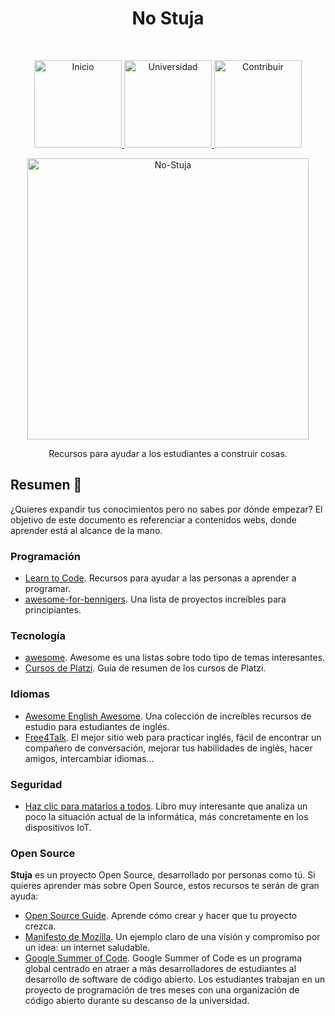 <h1 align="center"> No Stuja </h1> <br>
<p align="center">
          <a 		href="../README.md">
  <img alt="Inicio" title="Inicio" src="../imagenes/boton-inicio.png" width="140">
  </a>
      <a 		href="../universidad">
  <img alt="Universidad" title="Universidad" src="../imagenes/boton-universidad.png" width="140">
  </a>
        <a 		href="../doc/CONTRIBUIR.md">
  <img alt="Contribuir" title="Contribuir" src="../imagenes/boton-contribuir.png" width="140">
  </a>
</p>
<p align="center">
    <img alt="No-Stuja" title="No-Stuja" src="../imagenes/no-stuja.png" width="450">
</p>

<p align="center">Recursos para ayudar a los estudiantes a construir cosas.</p>




## Resumen  📖

¿Quieres expandir tus conocimientos pero no sabes por dónde empezar? El objetivo de este documento es referenciar a contenidos webs, donde aprender está al alcance de la mano. 



### Programación

* [Learn to Code](https://github.com/collections/learn-to-code). Recursos para ayudar a las personas a aprender a programar. 
* [awesome-for-bennigers](https://github.com/MunGell/awesome-for-beginners). Una lista de proyectos increíbles para principiantes. 



### Tecnología

* [awesome](https://github.com/sindresorhus/awesome). Awesome es una listas sobre todo tipo de temas interesantes.
* [Cursos de Platzi](https://github.com/MineiToshio/CursosPlatzi). Guía de resumen de los cursos de Platzi.



### Idiomas

* [Awesome English Awesome](https://github.com/yvoronoy/awesome-english). Una colección de increíbles recursos de estudio para estudiantes de inglés.
* [Free4Talk](https://www.free4talk.com/). El mejor sitio web para practicar inglés, fácil de encontrar un compañero de conversación, mejorar tus habilidades de inglés, hacer amigos, intercambiar idiomas...

### Seguridad
* [Haz clic para matarlos a todos](https://www.amazon.es/clic-aquí-para-matarlos-todos-ebook/dp/B07QQGBH7X). Libro muy interesante que analiza un poco la situación actual de la informática, más concretamente en los dispositivos IoT.



### Open Source

**Stuja** es un proyecto Open Source, desarrollado por personas como tú. Si quieres aprender más sobre Open Source, estos recursos te serán de gran ayuda:

* [Open Source Guide](https://opensource.guide/es/). Aprende cómo crear y hacer que tu proyecto crezca.
* [Manifesto de Mozilla](https://www.mozilla.org/es-ES/about/manifesto/). Un ejemplo claro de una visión y compromiso por un idea: un internet saludable. 
* [Google Summer of Code](https://summerofcode.withgoogle.com/archive/). Google Summer of Code es un programa global centrado en atraer a más desarrolladores de estudiantes al desarrollo de software de código abierto. Los estudiantes trabajan en un proyecto de programación de tres meses con una organización de código abierto durante su descanso de la universidad.

